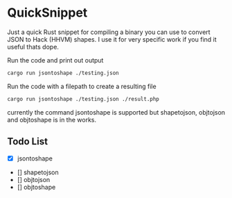 # QuickSnippet

Just a quick Rust snippet for compiling a
binary you can use to convert JSON to Hack (HHVM) shapes.
I use it for very specific work if you find it useful thats dope.

Run the code and print out output

```bash
cargo run jsontoshape ./testing.json
```

Run the code with a filepath to create a resulting file

```bash
cargo run jsontoshape ./testing.json ./result.php
```

currently the command jsontoshape is supported
but shapetojson, objtojson and objtoshape is in the works.

## Todo List

- [x] jsontoshape
- [] shapetojson
- [] objtojson
- [] objtoshape
